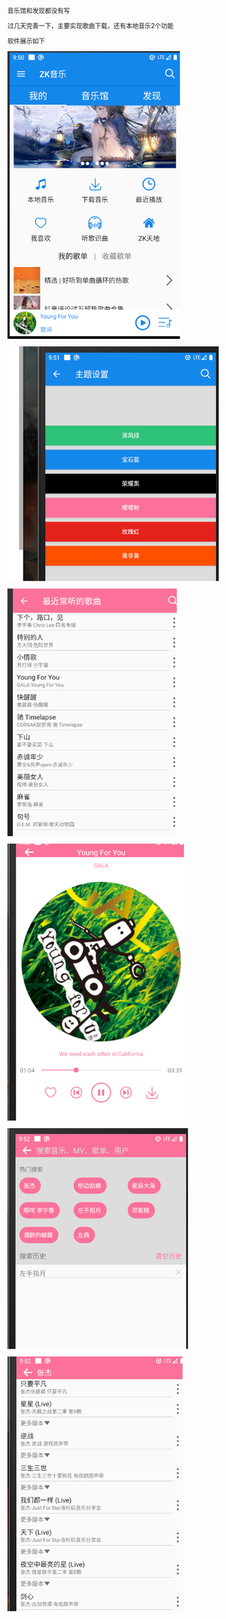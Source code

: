 音乐馆和发现都没有写

过几天完善一下，主要实现歌曲下载，还有本地音乐2个功能

软件展示如下

![1587117036783](./screenhot/1587117036783.png)

![1587117088054](./screenhot/1587117088054.png)

![1587117115020](./screenhot/1587117108593.png)

![1587117129951](./screenhot/1587117129951.png)

![1587117156212](./screenhot/1587117156212.png)



![1587117172594](./screenhot/1587117172594.png)